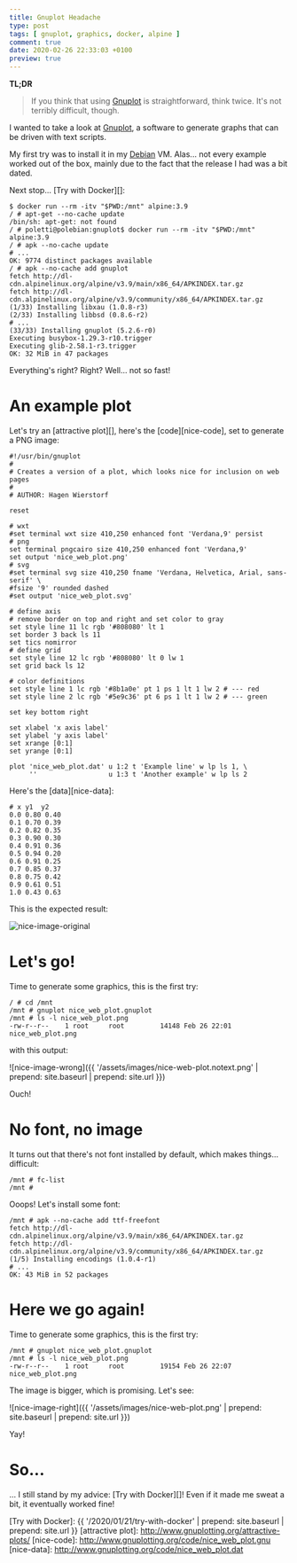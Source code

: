 ```yaml
---
title: Gnuplot Headache
type: post
tags: [ gnuplot, graphics, docker, alpine ]
comment: true
date: 2020-02-26 22:33:03 +0100
preview: true
---
```


**TL;DR**

> If you think that using [Gnuplot][] is straightforward, think twice.
> It's not terribly difficult, though.

I wanted to take a look at [Gnuplot][], a software to generate graphs
that can be driven with text scripts.

My first try was to install it in my [Debian][] VM. Alas... not every
example worked out of the box, mainly due to the fact that the release I
had was a bit dated.

Next stop... [Try with Docker][]:

```shell
$ docker run --rm -itv "$PWD:/mnt" alpine:3.9
/ # apt-get --no-cache update
/bin/sh: apt-get: not found
/ # poletti@polebian:gnuplot$ docker run --rm -itv "$PWD:/mnt" alpine:3.9
/ # apk --no-cache update
# ...
OK: 9774 distinct packages available
/ # apk --no-cache add gnuplot
fetch http://dl-cdn.alpinelinux.org/alpine/v3.9/main/x86_64/APKINDEX.tar.gz
fetch http://dl-cdn.alpinelinux.org/alpine/v3.9/community/x86_64/APKINDEX.tar.gz
(1/33) Installing libxau (1.0.8-r3)
(2/33) Installing libbsd (0.8.6-r2)
# ...
(33/33) Installing gnuplot (5.2.6-r0)
Executing busybox-1.29.3-r10.trigger
Executing glib-2.58.1-r3.trigger
OK: 32 MiB in 47 packages
```

Everything's right? Right? Well... not so fast!

# An example plot

Let's try an [attractive plot][], here's the [code][nice-code], set to
generate a PNG image:

```
#!/usr/bin/gnuplot
#
# Creates a version of a plot, which looks nice for inclusion on web pages
#
# AUTHOR: Hagen Wierstorf

reset

# wxt
#set terminal wxt size 410,250 enhanced font 'Verdana,9' persist
# png
set terminal pngcairo size 410,250 enhanced font 'Verdana,9'
set output 'nice_web_plot.png'
# svg
#set terminal svg size 410,250 fname 'Verdana, Helvetica, Arial, sans-serif' \
#fsize '9' rounded dashed
#set output 'nice_web_plot.svg'

# define axis
# remove border on top and right and set color to gray
set style line 11 lc rgb '#808080' lt 1
set border 3 back ls 11
set tics nomirror
# define grid
set style line 12 lc rgb '#808080' lt 0 lw 1
set grid back ls 12

# color definitions
set style line 1 lc rgb '#8b1a0e' pt 1 ps 1 lt 1 lw 2 # --- red
set style line 2 lc rgb '#5e9c36' pt 6 ps 1 lt 1 lw 2 # --- green

set key bottom right

set xlabel 'x axis label'
set ylabel 'y axis label'
set xrange [0:1]
set yrange [0:1]

plot 'nice_web_plot.dat' u 1:2 t 'Example line' w lp ls 1, \
     ''                  u 1:3 t 'Another example' w lp ls 2
```

Here's the [data][nice-data]:

```
# x y1  y2
0.0 0.80 0.40
0.1 0.70 0.39
0.2 0.82 0.35
0.3 0.90 0.30
0.4 0.91 0.36 
0.5 0.94 0.20
0.6 0.91 0.25
0.7 0.85 0.37
0.8 0.75 0.42
0.9 0.61 0.51
1.0 0.43 0.63
```

This is the expected result:

![nice-image-original](http://www.gnuplotting.org/figs/nice_web_plot.png)


# Let's go!

Time to generate some graphics, this is the first try:

```shell
/ # cd /mnt
/mnt # gnuplot nice_web_plot.gnuplot 
/mnt # ls -l nice_web_plot.png 
-rw-r--r--    1 root     root         14148 Feb 26 22:01 nice_web_plot.png
```

with this output:

![nice-image-wrong]({{ '/assets/images/nice-web-plot.notext.png' | prepend: site.baseurl | prepend: site.url }})

Ouch!

# No font, no image

It turns out that there's not font installed by default, which makes
things... difficult:

```shell
/mnt # fc-list 
/mnt #
```

Ooops! Let's install some font:

```
/mnt # apk --no-cache add ttf-freefont
fetch http://dl-cdn.alpinelinux.org/alpine/v3.9/main/x86_64/APKINDEX.tar.gz
fetch http://dl-cdn.alpinelinux.org/alpine/v3.9/community/x86_64/APKINDEX.tar.gz
(1/5) Installing encodings (1.0.4-r1)
# ...
OK: 43 MiB in 52 packages
```

# Here we go again!

Time to generate some graphics, this is the first try:

```shell
/mnt # gnuplot nice_web_plot.gnuplot 
/mnt # ls -l nice_web_plot.png 
-rw-r--r--    1 root     root         19154 Feb 26 22:07 nice_web_plot.png
```

The image is bigger, which is promising. Let's see:

![nice-image-right]({{ '/assets/images/nice-web-plot.png' | prepend: site.baseurl | prepend: site.url }})

Yay!


# So...

... I still stand by my advice: [Try with Docker][]! Even if it made me
sweat a bit, it eventually worked fine!



[Gnuplot]: http://gnuplot.info/
[Debian]: https://www.debian.org/
[Docker]: https://www.docker.com/
[Try with Docker]: {{ '/2020/01/21/try-with-docker' | prepend: site.baseurl | prepend: site.url }}
[attractive plot]: http://www.gnuplotting.org/attractive-plots/
[nice-code]: http://www.gnuplotting.org/code/nice_web_plot.gnu
[nice-data]: http://www.gnuplotting.org/code/nice_web_plot.dat
